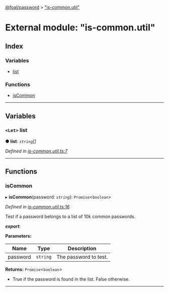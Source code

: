 [@foal/password](../README.md) > ["is-common.util"](../modules/_is_common_util_.md)

# External module: "is-common.util"

## Index

### Variables

* [list](_is_common_util_.md#list)

### Functions

* [isCommon](_is_common_util_.md#iscommon)

---

## Variables

<a id="list"></a>

### `<Let>` list

**● list**: *`string`[]*

*Defined in [is-common.util.ts:7](https://github.com/FoalTS/foal/blob/07f00115/packages/password/src/is-common.util.ts#L7)*

___

## Functions

<a id="iscommon"></a>

###  isCommon

▸ **isCommon**(password: *`string`*): `Promise`<`boolean`>

*Defined in [is-common.util.ts:16](https://github.com/FoalTS/foal/blob/07f00115/packages/password/src/is-common.util.ts#L16)*

Test if a password belongs to a list of 10k common passwords.

*__export__*: 

**Parameters:**

| Name | Type | Description |
| ------ | ------ | ------ |
| password | `string` |  The password to test. |

**Returns:** `Promise`<`boolean`>
- True if the password is found in the list. False otherwise.

___

